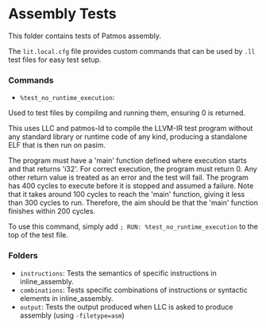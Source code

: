 # Assembly Tests

This folder contains tests of Patmos assembly.

The `lit.local.cfg` file provides custom commands that can be used by `.ll` test files
for easy test setup.

### Commands

* `%test_no_runtime_execution`:

Used to test files by compiling and running them, ensuring 0 is returned.

This uses LLC and patmos-ld to compile the LLVM-IR test program without any 
standard library or runtime code of any kind, producing a standalone ELF that 
is then run on pasim.

The program must have a 'main' function defined where execution starts
and that returns 'i32'.
For correct execution, the program must return 0. Any other return value
is treated as an error and the test will fail.
The program has 400 cycles to execute before it is stopped and assumed a failure.
Note that it takes around 100 cycles to reach the 'main' function,
giving it less than 300 cycles to run. Therefore, the aim should be that the
'main' function finishes within 200 cycles.

To use this command, simply add `; RUN: %test_no_runtime_execution` to the top
of the test file.

### Folders

* `instructions`: Tests the semantics of specific instructions in inline_assembly.
* `combinations`: Tests specific combinations of instructions or syntactic elements in inline_assembly.
* `output`: Tests the output produced when LLC is asked to produce assembly (using `-filetype=asm`)